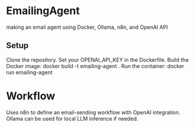 # EmailingAgent
making an email agent using Docker, Ollama, n8n, and OpenAI API

## Setup

Clone the repository.
Set your OPENAI_API_KEY in the Dockerfile.
Build the Docker image: docker build -t emailing-agent .
Run the container: docker run emailing-agent

# Workflow

Uses n8n to define an email-sending workflow with OpenAI integration.
Ollama can be used for local LLM inference if needed.

